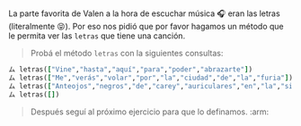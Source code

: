 La parte favorita de Valen a la hora de escuchar música :headphones: eran las letras (literalmente :stuck_out_tongue_closed_eyes:). Por eso nos pidió que por favor hagamos un método que le permita ver las `letras` que tiene una canción.

> Probá el método `letras` con la siguientes consultas:
>
``` ruby
ム letras(["Vine","hasta","aquí","para","poder","abrazarte"])
ム letras(["Me","verás","volar","por","la","ciudad","de","la","furia"])
ム letras(["Anteojos","negros","de","carey","auriculares","en","la","sien"])
ム letras([])
```
> Después seguí al próximo ejercicio para que lo definamos. :arm:
